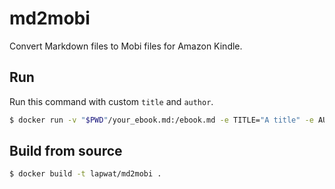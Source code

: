 # md2mobi

Convert Markdown files to Mobi files for Amazon Kindle.

## Run

Run this command with custom `title` and `author`.

```sh
$ docker run -v "$PWD"/your_ebook.md:/ebook.md -e TITLE="A title" -e AUTHOR="An author" lapwat/md2mobi > your_ebook.mobi
```

## Build from source

```sh
$ docker build -t lapwat/md2mobi .
```
